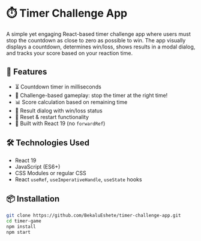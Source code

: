 # ⏱️ Timer Challenge App

A simple yet engaging React-based timer challenge app where users must stop the countdown as close to zero as possible to win. The app visually displays a countdown, determines win/loss, shows results in a modal dialog, and tracks your score based on your reaction time.

## 🚀 Features

- ⏳ Countdown timer in milliseconds
- 🎯 Challenge-based gameplay: stop the timer at the right time!
- 📊 Score calculation based on remaining time
- 💬 Result dialog with win/loss status
- 🔁 Reset & restart functionality
- 🔧 Built with React 19 (no `forwardRef`)




## 🛠️ Technologies Used

- React 19
- JavaScript (ES6+)
- CSS Modules or regular CSS
- React `useRef`, `useImperativeHandle`, `useState` hooks

## 📦 Installation

```bash
git clone https://github.com/BekaluEshete/timer-challenge-app.git
cd timer-game
npm install
npm start
